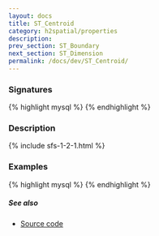 ```yaml
---
layout: docs
title: ST_Centroid
category: h2spatial/properties
description: 
prev_section: ST_Boundary
next_section: ST_Dimension
permalink: /docs/dev/ST_Centroid/
---
```


### Signatures

{% highlight mysql %}
{% endhighlight %}

### Description



{% include sfs-1-2-1.html %}

### Examples

{% highlight mysql %}
{% endhighlight %}

##### See also

* <a href="https://github.com/irstv/H2GIS/blob/master/h2spatial/src/main/java/org/h2gis/h2spatial/internal/function/spatial/properties/ST_Centroid.java" target="_blank">Source code</a>
